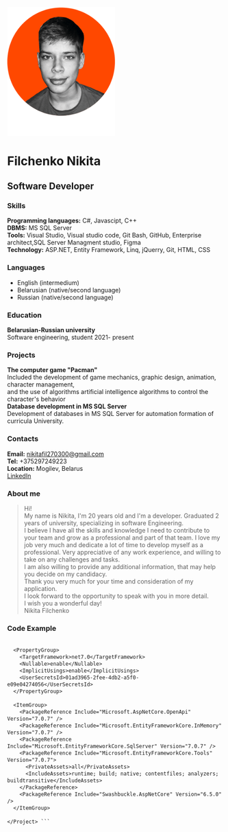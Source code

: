 <img src="img/Photo.png" width="50%" height="52.5%" />

# Filchenko Nikita

## Software Developer

### Skills

**Programming languages:** C#, Javascipt, С++<br>
**DBMS:** MS SQL Server <br>
**Tools:** Visual Studio, Visual studio code, Git Bash, GitHub, Enterprise architect,SQL Server Managment studio, Figma <br>
**Technology:** ASP.NET, Entity Framework, Linq, jQuerry, Git, HTML, CSS <br>

### Languages

* English (intermedium)
* Belarusian (native/second language)
* Russian (native/second language)

### Education

**Belarusian-Russian university** <br>
Software engineering, student 2021- present

### Projects

**The computer game "Pacman"** <br>
Included the development of game mechanics, graphic design, animation, character management,<br>
and the use of algorithms artificial intelligence algorithms to control the character's behavior<br>
**Database development in MS SQL Server** <br>
Development of databases in MS SQL Server for automation formation of curricula University.

### Contacts

**Email:** nikitafil270300@gmail.com <br>
**Tel:** +375297249223 <br>
**Location:** Mogilev, Belarus<br>
[LinkedIn](https://www.linkedin.com/in/nikita-filchenko-381292278/ "link")

### About me 
>Hi!<br>
My name is Nikita, I'm 20 years old and I'm a developer. 
Graduated 2 years of university, specializing in software 
Engineering. <br>
I believe I have all the skills and knowledge I need 
to contribute to your team and grow as a professional 
and part of that team. I love my job very much and dedicate 
a lot of time to develop myself as a professional. 
Very appreciative of any work experience, and willing to take on any challenges and tasks. <br>
I am also willing to provide any additional information, 
that may help you decide on my candidacy. <br>
Thank you very much for your time and consideration of my application. <br>
I look forward to the opportunity to speak with you in more detail.<br>
I wish you a wonderful day!<br>
Nikita Filchenko

### Code Example

``` <Project Sdk="Microsoft.NET.Sdk.Web">

  <PropertyGroup>
    <TargetFramework>net7.0</TargetFramework>
    <Nullable>enable</Nullable>
    <ImplicitUsings>enable</ImplicitUsings>
    <UserSecretsId>01ad3965-2fee-4db2-a5f0-e09e04274056</UserSecretsId>
  </PropertyGroup>

  <ItemGroup>
    <PackageReference Include="Microsoft.AspNetCore.OpenApi" Version="7.0.7" />
    <PackageReference Include="Microsoft.EntityFrameworkCore.InMemory" Version="7.0.7" />
    <PackageReference Include="Microsoft.EntityFrameworkCore.SqlServer" Version="7.0.7" />
    <PackageReference Include="Microsoft.EntityFrameworkCore.Tools" Version="7.0.7">
      <PrivateAssets>all</PrivateAssets>
      <IncludeAssets>runtime; build; native; contentfiles; analyzers; buildtransitive</IncludeAssets>
    </PackageReference>
    <PackageReference Include="Swashbuckle.AspNetCore" Version="6.5.0" />
  </ItemGroup>

</Project> ```

